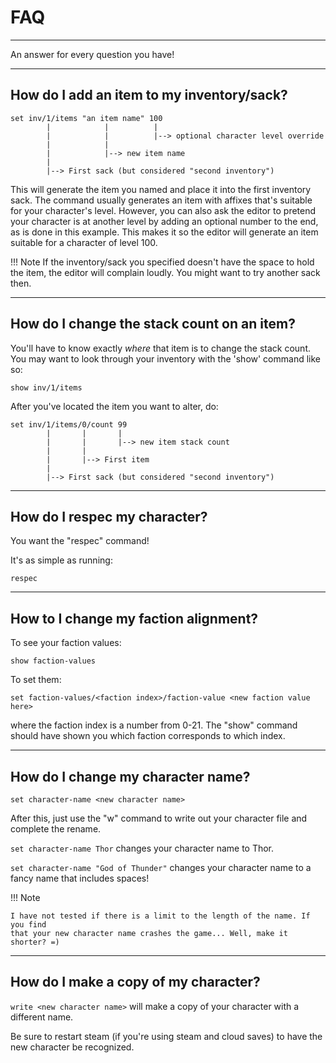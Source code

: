 # FAQ

---

An answer for every question you have!

---
## How do I add an item to my inventory/sack?
```
set inv/1/items "an item name" 100
        |            |          |
        |            |          |--> optional character level override
        |            |
        |            |--> new item name
        |
        |--> First sack (but considered "second inventory")
```

This will generate the item you named and place it into the first inventory
sack. The command usually generates an item with affixes that's suitable for
your character's level. However, you can also ask the editor to pretend your
character is at another level by adding an optional number to the end, as is
done in this example. This makes it so the editor will generate an item
suitable for a character of level 100.

!!! Note
    If the inventory/sack you specified doesn't have the space to hold the
    item, the editor will complain loudly. You might want to try another sack
    then.

---
## How do I change the stack count on an item?
You'll have to know exactly *where* that item is to change the stack count. You
may want to look through your inventory with the 'show' command like so:
```
show inv/1/items
```

After you've located the item you want to alter, do:
```
set inv/1/items/0/count 99
        |       |       |
        |       |       |--> new item stack count
        |       |
        |       |--> First item
        |
        |--> First sack (but considered "second inventory")
```

---
## How do I respec my character?

You want the "respec" command!

It's as simple as running:
```
respec
```

---
## How to I change my faction alignment?

To see your faction values:
```
show faction-values
```

To set them:
```
set faction-values/<faction index>/faction-value <new faction value here>
```
where the faction index is a number from 0-21. The "show" command should have
shown you which faction corresponds to which index.


---
## How do I change my character name?

```set character-name <new character name>```

After this, just use the "w" command to write out your character file and
complete the rename.

```set character-name Thor``` changes your character name to Thor.

```set character-name "God of Thunder"``` changes your character name to a fancy name
that includes spaces!

!!! Note

    I have not tested if there is a limit to the length of the name. If you find
    that your new character name crashes the game... Well, make it shorter? =)


---
## How do I make a copy of my character?
```write <new character name>``` will make a copy of your character with a
different name.

Be sure to restart steam (if you're using steam and cloud saves) to have the new
character be recognized.
